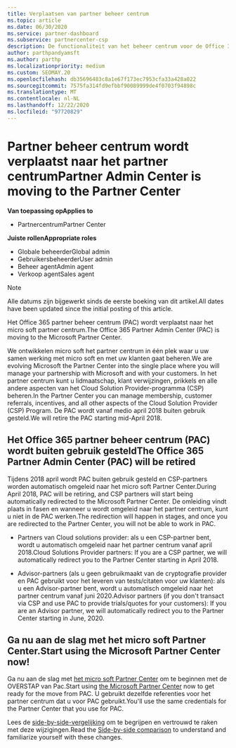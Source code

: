 ```yaml
---
title: Verplaatsen van partner beheer centrum
ms.topic: article
ms.date: 06/30/2020
ms.service: partner-dashboard
ms.subservice: partnercenter-csp
description: De functionaliteit van het beheer centrum voor de Office 365-partner wordt verplaatst naar het partner centrum. Ontdek wat dit betekent en hoe u dingen kunt doen in Partner Center.
author: parthpandyamsft
ms.author: parthp
ms.localizationpriority: medium
ms.custom: SEOMAY.20
ms.openlocfilehash: db35696483c8a1e67f173ec7953cfa33a428a022
ms.sourcegitcommit: 7575fa314fd9efbbf90089999de4f0703f94898c
ms.translationtype: MT
ms.contentlocale: nl-NL
ms.lasthandoff: 12/22/2020
ms.locfileid: "97720829"
---
```

# <a name="partner-admin-center-is-moving-to-the-partner-center"></a><span data-ttu-id="648a7-104">Partner beheer centrum wordt verplaatst naar het partner centrum</span><span class="sxs-lookup"><span data-stu-id="648a7-104">Partner Admin Center is moving to the Partner Center</span></span>

<span data-ttu-id="648a7-105">**Van toepassing op**</span><span class="sxs-lookup"><span data-stu-id="648a7-105">**Applies to**</span></span>

- <span data-ttu-id="648a7-106">Partnercentrum</span><span class="sxs-lookup"><span data-stu-id="648a7-106">Partner Center</span></span>

<span data-ttu-id="648a7-107">**Juiste rollen**</span><span class="sxs-lookup"><span data-stu-id="648a7-107">**Appropriate roles**</span></span>
- <span data-ttu-id="648a7-108">Globale beheerder</span><span class="sxs-lookup"><span data-stu-id="648a7-108">Global admin</span></span>
- <span data-ttu-id="648a7-109">Gebruikersbeheerder</span><span class="sxs-lookup"><span data-stu-id="648a7-109">User admin</span></span>
- <span data-ttu-id="648a7-110">Beheer agent</span><span class="sxs-lookup"><span data-stu-id="648a7-110">Admin agent</span></span>
- <span data-ttu-id="648a7-111">Verkoop agent</span><span class="sxs-lookup"><span data-stu-id="648a7-111">Sales agent</span></span>

> [!NOTE]  
> <span data-ttu-id="648a7-112">Alle datums zijn bijgewerkt sinds de eerste boeking van dit artikel.</span><span class="sxs-lookup"><span data-stu-id="648a7-112">All dates have been updated since the initial posting of this article.</span></span>

<span data-ttu-id="648a7-113">Het Office 365 partner beheer centrum (PAC) wordt verplaatst naar het micro soft partner centrum.</span><span class="sxs-lookup"><span data-stu-id="648a7-113">The Office 365 Partner Admin Center (PAC) is moving to the Microsoft Partner Center.</span></span>

<span data-ttu-id="648a7-114">We ontwikkelen micro soft het partner centrum in één plek waar u uw samen werking met micro soft en met uw klanten gaat beheren.</span><span class="sxs-lookup"><span data-stu-id="648a7-114">We are evolving Microsoft the Partner Center into the single place where you will manage your partnership with Microsoft and with your customers.</span></span> <span data-ttu-id="648a7-115">In het partner centrum kunt u lidmaatschap, klant verwijzingen, prikkels en alle andere aspecten van het Cloud Solution Provider-programma (CSP) beheren.</span><span class="sxs-lookup"><span data-stu-id="648a7-115">In the Partner Center you can manage membership, customer referrals, incentives, and all other aspects of the Cloud Solution Provider (CSP) Program.</span></span> <span data-ttu-id="648a7-116">De PAC wordt vanaf medio april 2018 buiten gebruik gesteld.</span><span class="sxs-lookup"><span data-stu-id="648a7-116">We will retire the PAC starting mid-April 2018.</span></span>

## <a name="the-office-365-partner-admin-center-pac-will-be-retired"></a><span data-ttu-id="648a7-117">Het Office 365 partner beheer centrum (PAC) wordt buiten gebruik gesteld</span><span class="sxs-lookup"><span data-stu-id="648a7-117">The Office 365 Partner Admin Center (PAC) will be retired</span></span>

<span data-ttu-id="648a7-118">Tijdens 2018 april wordt PAC buiten gebruik gesteld en CSP-partners worden automatisch omgeleid naar het micro soft Partner Center.</span><span class="sxs-lookup"><span data-stu-id="648a7-118">During April 2018, PAC will be retiring, and CSP partners will start being automatically redirected to the Microsoft Partner Center.</span></span> <span data-ttu-id="648a7-119">De omleiding vindt plaats in fasen en wanneer u wordt omgeleid naar het partner centrum, kunt u niet in de PAC werken.</span><span class="sxs-lookup"><span data-stu-id="648a7-119">The redirection will happen in stages, and once you are redirected to the Partner Center, you will not be able to work in PAC.</span></span> 

- <span data-ttu-id="648a7-120">Partners van Cloud solutions provider: als u een CSP-partner bent, wordt u automatisch omgeleid naar het partner centrum vanaf april 2018.</span><span class="sxs-lookup"><span data-stu-id="648a7-120">Cloud Solutions Provider partners: If you are a CSP partner, we will automatically redirect you to the Partner Center starting in April 2018.</span></span>

- <span data-ttu-id="648a7-121">Advisor-partners (als u geen gebruikmaakt van de cryptografie provider en PAC gebruikt voor het leveren van tests/citaten voor uw klanten): als u een Advisor-partner bent, wordt u automatisch omgeleid naar het partner centrum vanaf juni 2020.</span><span class="sxs-lookup"><span data-stu-id="648a7-121">Advisor partners (if you don't transact via CSP and use PAC to provide trials/quotes for your customers): If you are an Advisor partner, we will automatically redirect you to the Partner Center starting in June, 2020.</span></span>

## <a name="start-using-the-microsoft-partner-center-now"></a><span data-ttu-id="648a7-122">Ga nu aan de slag met het micro soft Partner Center.</span><span class="sxs-lookup"><span data-stu-id="648a7-122">Start using the Microsoft Partner Center now!</span></span>

<span data-ttu-id="648a7-123">Ga nu aan de slag met [het micro soft Partner Center](https://partnercenter.microsoft.com/) om te beginnen met de OVERSTAP van Pac.</span><span class="sxs-lookup"><span data-stu-id="648a7-123">Start using [the Microsoft Partner Center](https://partnercenter.microsoft.com/) now to get ready for the move from PAC.</span></span>  <span data-ttu-id="648a7-124">U gebruikt dezelfde referenties voor het partner centrum dat u voor PAC gebruikt.</span><span class="sxs-lookup"><span data-stu-id="648a7-124">You'll use the same credentials for the Partner Center that you use for PAC.</span></span>

<span data-ttu-id="648a7-125">Lees de [side-by-side-vergelijking](moving-from-pac-to-pc.md) om te begrijpen en vertrouwd te raken met deze wijzigingen.</span><span class="sxs-lookup"><span data-stu-id="648a7-125">Read the [Side-by-side comparison](moving-from-pac-to-pc.md) to understand and familiarize yourself with these changes.</span></span>